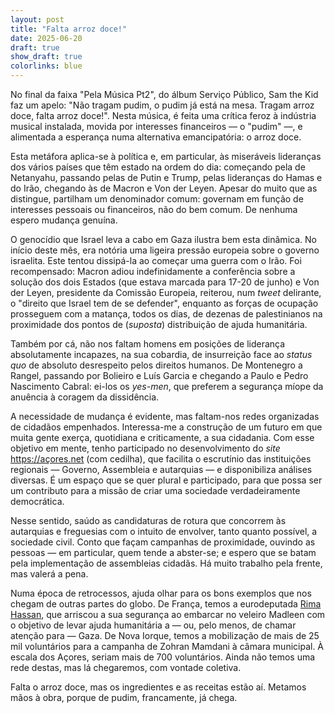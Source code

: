 ```yaml
---
layout: post
title: "Falta arroz doce!"
date: 2025-06-20
draft: true
show_draft: true
colorlinks: blue
---
```

No final da faixa "Pela Música Pt2", do álbum Serviço Público, Sam the Kid faz um apelo: "Não tragam pudim, o pudim já está na mesa. Tragam arroz doce, falta arroz doce!". Nesta música, é feita uma crítica feroz à indústria musical instalada, movida por interesses financeiros — o "pudim" —, e alimentada a esperança numa alternativa emancipatória: o arroz doce.

Esta metáfora aplica-se à política e, em particular, às miseráveis lideranças dos vários países que têm estado na ordem do dia: começando pela de Netanyahu, passando pelas de Putin e Trump, pelas lideranças do Hamas e do Irão, chegando às de Macron e Von der Leyen. Apesar do muito que as distingue, partilham um denominador comum: governam em função de interesses pessoais ou financeiros, não do bem comum. De nenhuma espero mudança genuína.

O genocídio que Israel leva a cabo em Gaza ilustra bem esta dinâmica. No início deste mês, era notória uma ligeira pressão europeia sobre o governo israelita. Este tentou dissipá-la ao começar uma guerra com o Irão. Foi recompensado: Macron adiou indefinidamente a conferência sobre a solução dos dois Estados (que estava marcada para 17-20 de junho) e Von der Leyen, presidente da Comissão Europeia, reiterou, num *tweet* delirante, o "direito que Israel tem de se defender", enquanto as forças de ocupação prosseguem com a matança, todos os dias, de dezenas de palestinianos na proximidade dos pontos de (_suposta_) distribuição de ajuda humanitária.

Também por cá, não nos faltam homens em posições de liderança absolutamente incapazes, na sua cobardia, de insurreição face ao *status quo* de absoluto desrespeito pelos direitos humanos. De Montenegro a Rangel, passando por Bolieiro e Luís Garcia e chegando a Paulo e Pedro Nascimento Cabral: ei-los os *yes-men*, que preferem a segurança míope da anuência à coragem da dissidência.

A necessidade de mudança é evidente, mas faltam-nos redes organizadas de cidadãos empenhados. Interessa-me a construção de um futuro em que muita gente exerça, quotidiana e criticamente, a sua cidadania. Com esse objetivo em mente, tenho participado no desenvolvimento do *site* <https://açores.net> (com cedilha), que facilita o escrutínio das instituições regionais — Governo, Assembleia e autarquias — e disponibiliza análises diversas. É um espaço que se quer plural e participado, para que possa ser um contributo para a missão de criar uma sociedade verdadeiramente democrática.

Nesse sentido, saúdo as candidaturas de rotura que concorrem às autarquias e freguesias com o intuito de envolver, tanto quanto possível, a sociedade civil. Conto que façam campanhas de proximidade, ouvindo as pessoas — em particular, quem tende a abster-se; e espero que se batam pela implementação de assembleias cidadãs. Há muito trabalho pela frente, mas valerá a pena.

Numa época de retrocessos, ajuda olhar para os bons exemplos que nos chegam de outras partes do globo. De França, temos a eurodeputada [Rima Hassan](https://www.esquerda.net/artigo/isolamento-e-ameacas-de-morte-eurodeputada-relata-condicoes-da-detencao-em-israel/95270), que arriscou a sua segurança ao embarcar no veleiro Madleen com o objetivo de levar ajuda humanitária a — ou, pelo menos, de chamar atenção para — Gaza. De Nova Iorque, temos a mobilização de mais de 25 mil voluntários para a campanha de Zohran Mamdani à câmara municipal. À escala dos Açores, seriam mais de 700 voluntários. Ainda não temos uma rede destas, mas lá chegaremos, com vontade coletiva.

Falta o arroz doce, mas os ingredientes e as receitas estão aí. Metamos mãos à obra, porque de pudim, francamente, já chega.
